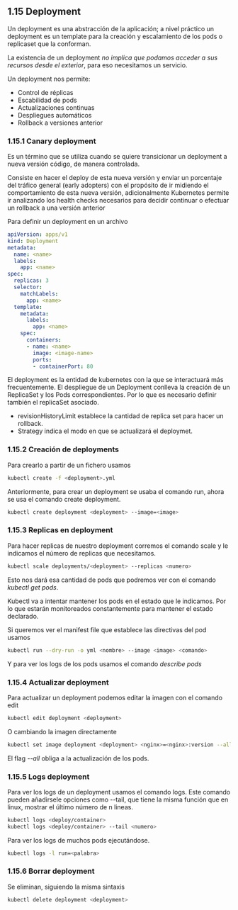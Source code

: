 ## 1.15 Deployment

Un deployment es una abstracción de la aplicación; a nivel práctico un deployment es un template para la creación y escalamiento de los pods o replicaset que la conforman.

La existencia de un deployment *no implica que podamos acceder a sus recursos desde el exterior*, para eso necesitamos un servicio.

Un deployment nos permite: 

-   Control de réplicas
-   Escabilidad de pods
-   Actualizaciones continuas
-   Despliegues automáticos
-   Rollback a versiones anterior

### 1.15.1 Canary deployment

Es un término que se utiliza cuando se quiere transicionar un deployment a nueva
versión código, de manera controlada.

Consiste en hacer el deploy de esta nueva versión y enviar un porcentaje del
tráfico general (early adopters) con el propósito de ir midiendo el
comportamiento de esta nueva versión, adicionalmente Kubernetes permite ir
analizando los health checks necesarios para decidir continuar o efectuar un
rollback a una versión anterior

Para definir un deployment en un archivo

``` yml
apiVersion: apps/v1
kind: Deployment
metadata:
  name: <name>
  labels:
    app: <name>
spec:
  replicas: 3
  selector:
    matchLabels:
      app: <name>
  template:
    metadata:
      labels:
        app: <name>
    spec:
      containers:
      - name: <name>
        image: <image-name>
        ports:
        - containerPort: 80
```

El deployment es la entidad de kubernetes con la que se interactuará más frecuentemente. El
despliegue de un Deployment conlleva la creación de un ReplicaSet y los Pods
correspondientes. Por lo que es necesario definir también el replicaSet
asociado.

-   revisionHistoryLimit establece la cantidad de replica set para hacer un
    rollback.
-   Strategy indica el modo en que se actualizará el deploymet.

### 1.15.2 Creación de deployments

Para crearlo a partir de un fichero usamos

```bash
kubectl create -f <deployment>.yml 
```

Anteriormente, para crear un deployment se usaba el comando run, ahora se usa el
comando create deployment.

```bash
kubectl create deployment <deployment> --image=<image>
```

### 1.15.3 Replicas en deployment

Para hacer replicas de nuestro deployment corremos el comando scale y le
indicamos el número de replicas que necesitamos.

```bash
kubectl scale deployments/<deployment> --replicas <numero>
```

Esto nos dará esa cantidad de pods que podremos ver con el comando *kubectl get
pods*.

Kubectl va a intentar mantener los pods en el estado que le indicamos. Por lo
que estarán monitoreados constantemente para mantener el estado declarado.

Si queremos ver el manifest file que establece las directivas del pod usamos

```bash
kubectl run --dry-run -o yml <nombre> --image <image> <comando>
```

Y para ver los logs de los pods usamos el comando *describe pods*

### 1.15.4 Actualizar deployment

Para actualizar un deployment podemos editar la imagen con el comando edit

```bash
kubectl edit deployment <deployment>
```

O cambiando la imagen directamente

```bash
kubectl set image deployment <deployment> <nginx>=<nginx>:version --all
```

El flag *--all* obliga a la actualización de los pods.

### 1.15.5 Logs deployment

Para ver los logs de un deployment usamos el comando logs. Este comando pueden
añadirsele opciones como --tail, que tiene la misma función que en linux,
mostrar el último número de n lineas.

```bash
kubectl logs <deploy/container>
kubectl logs <deploy/container> --tail <numero>
```

Para ver los logs de muchos pods ejecutándose.

```bash
kubectl logs -l run=<palabra>
```

### 1.15.6 Borrar deployment

Se eliminan, siguiendo la misma sintaxis

```bash
kubectl delete deployment <deployment>
```


